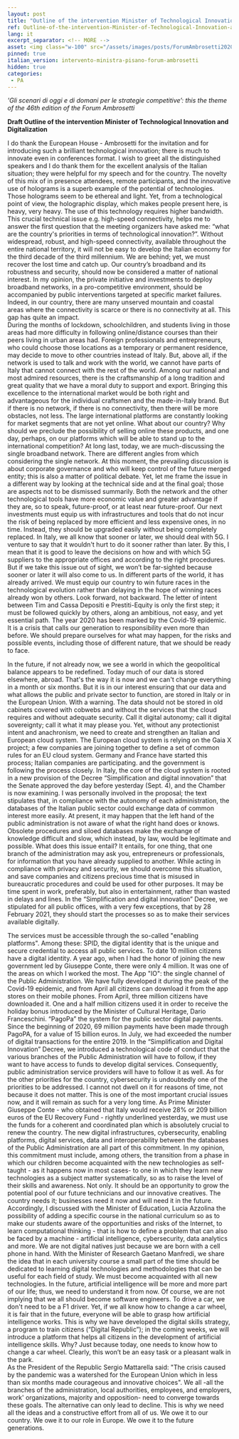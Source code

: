 ```yaml
---
layout: post
title: "Outline of the intervention Minister of Technological Innovation and Digitalization"
ref: Outline-of-the-intervention-Minister-of-Technological-Innovation-and-Digitalization
lang: it
excerpt_separator: <!-- MORE -->
asset: <img class="w-100" src="/assets/images/posts/ForumAmbrosetti2020PaolaPisano.jpeg" alt="Paola Pisano at Forum Ambrosetti"/>
pinned: true
italian_version: intervento-ministra-pisano-forum-ambrosetti
hidden: true
categories:
 - PA
---
```


_'Gli scenari di oggi e di domani per le strategie competitive’: this the theme of the 46th edition of the Forum Ambrosetti_

<!-- MORE -->

**Draft Outline of the intervention Minister of Technological Innovation and Digitalization**

I do thank the European House - Ambrosetti for the invitation and for introducing such a brilliant technological innovation;  there is much to innovate even in conferences format.
I wish to greet all the distinguished speakers and I do thank them for the excellent analysis of the Italian situation; they were helpful for my speech and for the country.
The novelty of this mix of in presence attendees, remote participants, and the innovative use of holograms is a superb example of the potential of technologies. 
Those holograms seem to be ethereal and light. Yet, from a technological point of view, the holographic display, which makes people present here, is heavy, very heavy.
The use of this technology requires higher bandwidth.
This crucial technical issue e.g. high-speed connectivity, helps me to answer the first question that the meeting organizers have asked me: “what are the country's priorities in terms of technological innovation?”.
Without widespread, robust, and high-speed connectivity, available throughout the entire national territory, it will not be easy to develop the Italian economy for  the third decade of the third millennium.
We are behind; yet, we must recover the lost time and catch up. Our country’s broadband and its robustness and security, should now be considered a matter of national interest. 
In my opinion, the private initiative and investments to deploy broadband networks, in a pro-competitive environment, should be accompanied by public interventions targeted at specific market failures.
Indeed, in our country, there are many unserved mountain and coastal areas where the connectivity is scarce or there is no connectivity at all. 
This gap has quite an impact.  
During the months of lockdown, schoolchildren, and students living in those areas had more difficulty in following online/distance courses than their peers living in urban areas had.
Foreign professionals and entrepreneurs, who could choose those locations as a temporary or permanent residence, may decide to move to other countries instead of Italy. 
But, above all, if the network is used to talk and work with the world, we cannot have parts of Italy that cannot connect with the rest of the world. 
Among our national and most admired resources, there is the craftsmanship of a long tradition and great quality that we have a moral duty to support and export. 
Bringing this excellence to the international market would be both right and advantageous for the individual craftsmen and the made-in-Italy brand.
 But if there is no network, if there is no connectivity, then there will be more obstacles, not less.
The large international platforms are constantly looking for market segments that are not yet online. What about our country? Why should we preclude the possibility of selling online these products, and one day, perhaps, on our platforms which will be able to stand up to the international competition? 
At long last, today, we are much-discussing the single broadband network. There are different angles from which considering the single network. At this moment, the prevailing discussion is about corporate governance and who will keep control of the future merged entity;  this is also a matter of political debate.
Yet, let me frame the issue in a different way by looking at the technical side and at the final goal; those are aspects not to be dismissed summarily. 
Both the network and the other technological tools have more economic value and greater advantage if they are, so to speak, future-proof, or at least near future-proof.
 Our next investments must equip us with infrastructures and tools that do not incur the risk of being replaced by more efficient and less expensive ones, in no time. Instead, they should be upgraded easily without being completely replaced.
In Italy, we all know that sooner or later, we should deal with 5G. I venture to say that it wouldn't hurt to do it sooner rather than later. By this, I mean that it is good to leave the decisions on how and with which 5G suppliers to the appropriate offices and according to the right procedures. 
But if we take this issue out of sight, we won’t be far-sighted because sooner or later it will also come to us. 
In different parts of the world, it has already arrived. We must equip our country to win future races in the technological evolution rather than delaying in the hope of winning races already won by others. Look forward, not backward.
The letter of intent between Tim and Cassa Depositi e Prestiti-Equity is only the first step; it must be followed quickly by others, along an ambitious, not easy, and yet essential path.
The year 2020 has been marked by the Covid-19 epidemic. It is a crisis that calls our generation to responsibility even more than before. We should prepare ourselves for what may happen, for the risks and possible events, including those of different nature, that we should be ready to face.  

In the future, if not already now, we see a world in which the geopolitical balance appears to be redefined. 
Today much of our data is stored elsewhere, abroad. That's the way it is now and we can't change everything in a month or six months. 
But it is in our interest ensuring that our data and what allows the public and private sector to function, are stored in Italy or in the European Union. 
With a warning. The data should not be stored in old cabinets covered with cobwebs and without the services that the cloud requires and without adequate security. 
Call it digital autonomy; call it digital sovereignty; call it what it may please you. Yet, without any protectionist intent and anachronism, we need to create and strengthen an Italian and European cloud system.
The European cloud system is relying on the Gaia X project; a few companies are joining together to define a set of common rules for an EU cloud system.
 Germany and France have started this process; Italian companies are participating. and the government is following the process closely.
In Italy, the core of the cloud system is rooted in a new provision of the Decree “Simplification and digital innovation” that the Senate approved the day before yesterday (Sept. 4), and the Chamber is now examining. 
I was personally involved in the proposal; the text stipulates that, in compliance with the autonomy of each administration,  the databases of the Italian public sector could exchange data of common interest more easily. 
At present, it may happen that the left hand of the public administration is not aware of what the right hand does or knows. 
Obsolete procedures and siloed databases  make the exchange of knowledge difficult and slow, which instead, by law, would be legitimate and possible. What does this issue entail?
It entails, for one thing, that one branch of the administration may ask you, entrepreneurs or professionals, for information that you have already supplied to another.
While  acting in compliance with privacy and security,  we should overcome this situation, and save companies and citizens precious time that is misused in  bureaucratic procedures and could be used for other purposes.
 It may be time spent in work, preferably,  but also in entertainment, rather than wasted in delays and lines.
In the “Simplification and digital innovation” Decree, we stipulated for all public offices, with a very few exceptions, that by 28 February 2021, they should  start the processes so as to make their services available digitally. 

The services must be accessible through the so-called "enabling platforms".
Among these:
SPID, the digital identity that is the unique and secure credential to access all public services. To date 10 million citizens have a digital identity. A year ago, when I had the honor of joining the new government led by Giuseppe Conte, there were only 4 million. It was one of the areas on which I worked the most.
The App "IO": the single channel of the Public Administration. We have fully developed it during the peak of the Covid-19 epidemic, and from April all citizens can download it from the app stores on their mobile phones. 
From April, three million citizens have downloaded it. One and a half million citizens used it in order to receive the holiday bonus introduced by the Minister of Cultural Heritage, Dario Franceschini.
“PagoPa” the system for the public sector digital payments. Since the beginning of 2020, 69 million payments have been made through PagoPA, for a value of 15 billion euros. In July, we had exceeded the number of digital transactions for the entire 2019.
In the “Simplification and Digital Innovation” Decree, we introduced a technological code of conduct that the various branches of the Public Administration will have to follow, if they want to have access to funds to develop digital services. Consequently, public administration service providers will have to follow it as well.
As for the other priorities for the country, cybersecurity is undoubtedly one of the priorities to be addressed. 
I cannot not dwell on it for reasons of time, not because it does not matter. This is one of the most important crucial issues now, and it will remain as such for a very long time.
As Prime Minister Giuseppe Conte - who obtained  that Italy would receive 28% or 209 billion euros of the EU Recovery Fund - rightly underlined yesterday, we must use the funds for a coherent and coordinated plan which is absolutely crucial to renew the country. 
The new digital infrastructures, cybersecurity, enabling platforms, digital services,  data and interoperability between the databases of the Public Administration are all part of this commitment. 
In my opinion, this commitment must include, among others, the transition from a phase in which our children become acquainted with the new technologies as self-taught - as it happens now in most cases- to one in which they learn new technologies  as a subject matter systematically, so as to raise the level of their skills and awareness. Not only. It should be an opportunity to grow the potential pool of our future technicians and our innovative creatives. 
The country needs it; businesses need it now and will need it in the future. 
Accordingly,  I discussed with the Minister of Education, Lucia Azzolina the possibility of adding a specific course  in the national curriculum so as to make our students aware of the opportunities and risks of the Internet, to learn computational thinking - that is how to define a problem that can also be faced by a machine - artificial intelligence, cybersecurity, data analytics  and more. 
We are not digital natives just because we are born with a cell phone in hand. 
With the Minister of Research Gaetano Manfredi, we share the idea that in each university course a small part of the time should be dedicated to learning digital technologies and methodologies that can be useful for each  field of  study.
We must become acquainted with all new technologies. 
In the future, artificial intelligence will be more and more part of our life; thus,  we need to understand it from now.
Of course, we are not implying that we all should become software engineers. 
To drive a car, we don't need to be a F1 driver. Yet, if we all know how to change a car wheel, it is fair that in the future, everyone will be able to grasp how artificial intelligence works. 
This is why we have developed the digital skills strategy, a program to train citizens  (“Digital Republic”);  in the coming weeks, we will introduce a platform that helps all citizens in the development of artificial intelligence skills. 
Why? Just because today, one needs to know how to change a car wheel. 
Clearly, this won’t be an easy task or a pleasant  walk in the park.  
As the President of the Republic Sergio Mattarella said: "The crisis caused by the pandemic was a watershed for the European Union which in less than six months made courageous and innovative choices".
We all -all the branches of the administration, local authorities, employees, and employers, work' organizations, majority and opposition- need to converge towards these goals. 
The alternative can only lead to decline. 
This is why we need all the ideas and a constructive effort from all of us. 
We owe it to our country. We owe it to our role in Europe. We owe it to the future generations.



